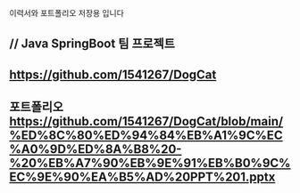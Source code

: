이력서와 포트폴리오 저장용 입니다

// Java SpringBoot 팀 프로젝트
-
https://github.com/1541267/DogCat
-
포트폴리오
https://github.com/1541267/DogCat/blob/main/%ED%8C%80%ED%94%84%EB%A1%9C%EC%A0%9D%ED%8A%B8%20-%20%EB%A7%90%EB%9E%91%EB%B0%9C%EC%9E%90%EA%B5%AD%20PPT%201.pptx
-
